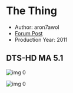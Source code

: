 # The Thing

* Author: aron7awol
* [Forum Post](https://www.avsforum.com/threads/bass-eq-for-filtered-movies.2995212/post-56850810)
* Production Year: 2011

## DTS-HD MA 5.1

![img 0](https://fanart.tv/fanart/movies/60935/moviethumb/the-thing-55b3c61d21ba2.jpg)

![img 0](https://i.imgur.com/VIipUBB.png)

